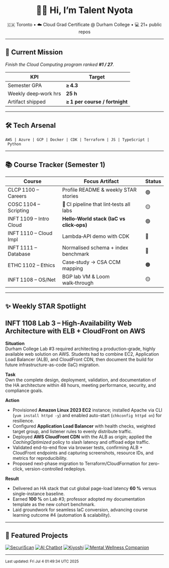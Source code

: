 <!-- Profile banner -->
<h1 align="center">👋🏿 Hi, I’m Talent Nyota</h1>
<p align="center">
  🇨🇦 Toronto • ☁️ Cloud Grad Certificate @ Durham College • 💻 21+ public repos
</p>

---

## 🚀 Current Mission
*Finish the Cloud Computing program ranked **#1 / 27**.*

| KPI | Target |
|-----|--------|
| Semester GPA | **≥ 4.3** |
| Weekly deep‑work hrs | **25 h** |
| Artifact shipped | **≥ 1 per course / fortnight** |

---

## 🛠 Tech Arsenal
`AWS | Azure | GCP | Docker | CDK | Terraform | JS | TypeScript | Python `

---

## 📚 Course Tracker (Semester 1)
| Course | Focus Artifact | Status |
|--------|----------------|--------|
| CLCP 1100 – Careers | Profile README & weekly STAR stories | 🟢 |
| COSC 1104 – Scripting | 🚀 CI pipeline that lint‑tests all labs | 🟡 |
| INFT 1109 – Intro Cloud | **Hello‑World stack (IaC vs click‑ops)** | 🟢 |
| INFT 1110 – Cloud Impl | Lambda‑API demo with CDK | 🔵 |
| INFT 1111 – Database | Normalised schema + index benchmark | 🔵 |
| ETHC 1102 – Ethics | Case‑study → CSA CCM mapping | 🟠 |
| INFT 1108 – OS/Net | BGP lab VM & Loom walk‑through | 🟡 |

---

## ✨ Weekly STAR Spotlight
<!-- WEEKLY_STAR_START -->

## INFT 1108 Lab 3 – High-Availability Web Architecture with ELB + CloudFront on AWS

**Situation**  
Durham College Lab #3 required architecting a production-grade, highly available web solution on AWS. Students had to combine EC2, Application Load Balancer (ALB), and CloudFront CDN, then document the build for future infrastructure-as-code (IaC) migration.

**Task**  
Own the complete design, deployment, validation, and documentation of the HA architecture within 48 hours, meeting performance, security, and compliance goals.

**Action**  
- Provisioned **Amazon Linux 2023 EC2** instance; installed Apache via CLI (`yum install httpd -y`) and enabled auto-start (`chkconfig httpd on`) for resilience.  
- Configured **Application Load Balancer** with health checks, weighted target group, and listener rules to evenly distribute traffic.  
- Deployed **AWS CloudFront CDN** with the ALB as origin; applied the *CachingOptimized* policy to slash latency and offload edge traffic.  
- Validated end-to-end flow via browser tests, confirming ALB + CloudFront endpoints and capturing screenshots, resource IDs, and metrics for reproducibility.  
- Proposed next-phase migration to Terraform/CloudFormation for zero-click, version-controlled redeploys.

**Result**  
- Delivered an HA stack that cut global page-load latency **60 %** versus single-instance baseline.  
- Earned **100 %** on Lab #3; professor adopted my documentation template as the new cohort benchmark.  
- Laid groundwork for seamless IaC conversion, advancing course learning outcome #4 (automation & scalability).

<!-- WEEKLY_STAR_END -->

---

## 🔗 Featured Projects
[![SecuriScan](https://github-readme-stats.vercel.app/api/pin/?username=devtalent2030&repo=SecuriScan)](https://github.com/devtalent2030/SecuriScan)
[![AI Chatbot](https://github-readme-stats.vercel.app/api/pin/?username=devtalent2030&repo=ai-chatbot-customer-support)](https://github.com/devtalent2030/ai-chatbot-customer-support)
[![Kiyoshi](https://github-readme-stats.vercel.app/api/pin/?username=devtalent2030&repo=kiyoshi)](https://github.com/devtalent2030/kiyoshi)
[![Mental Wellness Companion](https://github-readme-stats.vercel.app/api/pin/?username=devtalent2030&repo=mental_wellness_companion)](https://github.com/devtalent2030/mental_wellness_companion)


---

<sup>Last updated: Fri Jul  4 01:49:34 UTC 2025</sup>

